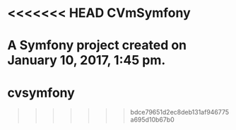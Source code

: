 <<<<<<< HEAD
CVmSymfony
==========

A Symfony project created on January 10, 2017, 1:45 pm.
=======
# cvsymfony
>>>>>>> bdce79651d2ec8deb131af946775a695d10b67b0
